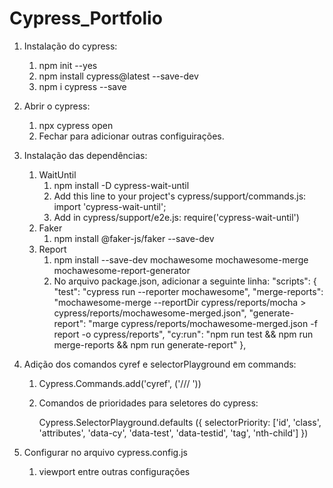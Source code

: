 # Cypress_Portfolio

1. Instalação do cypress:
   1. npm init --yes
   2. npm install cypress@latest --save-dev
   3. npm i cypress --save

2. Abrir o cypress:
    1. npx cypress open
    2. Fechar para adicionar outras configuirações.

3. Instalação das dependências:
    1. WaitUntil
       1. npm install -D cypress-wait-until
       2. Add this line to your project's cypress/support/commands.js: import 'cypress-wait-until';
       3. Add in cypress/support/e2e.js: require('cypress-wait-until')
    2. Faker
       1. npm install @faker-js/faker --save-dev
    3. Report
       1. npm install --save-dev mochawesome mochawesome-merge mochawesome-report-generator
       2. No arquivo package.json, adicionar a seguinte linha:
        "scripts": {
            "test": "cypress run --reporter mochawesome",
            "merge-reports": "mochawesome-merge --reportDir cypress/reports/mocha > cypress/reports/mochawesome-merged.json",
            "generate-report": "marge cypress/reports/mochawesome-merged.json -f report -o cypress/reports",
            "cy:run": "npm run test && npm run merge-reports && npm run generate-report"
        },

4. Adição dos comandos cyref e selectorPlayground em commands:
   1. Cypress.Commands.add('cyref', ('/// <reference types="cypress"/>'))
   2. Comandos de prioridades para seletores do cypress:
   
        Cypress.SelectorPlayground.defaults
        ({
            selectorPriority: ['id', 'class', 'attributes', 'data-cy', 'data-test', 'data-testid', 'tag', 'nth-child']
        })

5.  Configurar no arquivo cypress.config.js
    1.  viewport entre outras configurações